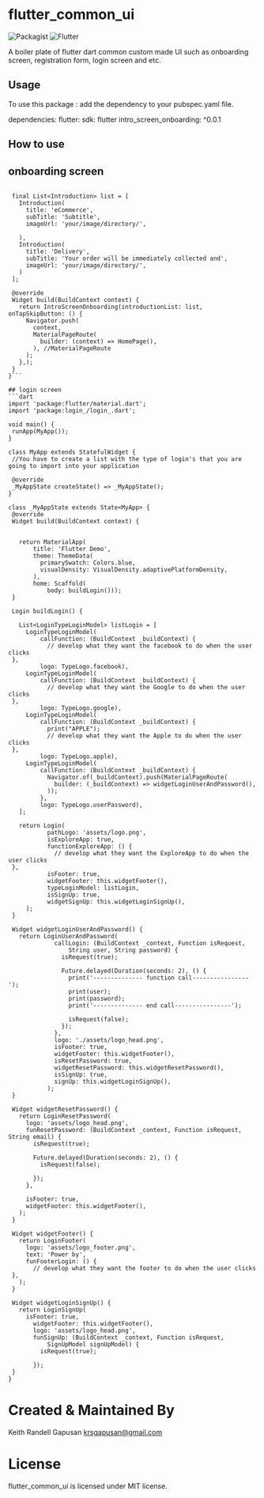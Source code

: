 # flutter_common_ui
![Packagist](https://img.shields.io/packagist/l/doctrine/orm.svg)
![Flutter](https://img.shields.io/badge/Flutter-Dart-blue)

A boiler plate of flutter dart common custom made UI such as onboarding screen, registration form,  login screen and etc.

## Usage 
To use this package :
add the dependency to your pubspec.yaml file.

dependencies:
    flutter:
      sdk: flutter
    intro_screen_onboarding: ^0.0.1
    
 
## How to use
## onboarding screen
 ```class TestScreen extends StatelessWidget {

  final List<Introduction> list = [
    Introduction(
      title: 'eCommerce',
      subTitle: 'Subtitle',
      imageUrl: 'your/image/directory/',

    ),
    Introduction(
      title: 'Delivery',
      subTitle: 'Your order will be immediately collected and',
      imageUrl: 'your/image/directory/',
    )
  ];

  @override
  Widget build(BuildContext context) {
    return IntroScreenOnboarding(introductionList: list, onTapSkipButton: () {
      Navigator.push(
        context,
        MaterialPageRoute(
          builder: (context) => HomePage(),
        ), //MaterialPageRoute
      );
    },);
  }
}```

## login screen
```dart
import 'package:flutter/material.dart';  
import 'package:login_/login_.dart';  
  
void main() {  
  runApp(MyApp());  
}  
  
class MyApp extends StatefulWidget {  
  //You have to create a list with the type of login's that you are going to import into your application  
  
  @override  
  _MyAppState createState() => _MyAppState();  
}  
  
class _MyAppState extends State<MyApp> {  
  @override  
  Widget build(BuildContext context) {  
  
  
    return MaterialApp(  
        title: 'Flutter Demo',  
        theme: ThemeData(  
          primarySwatch: Colors.blue,  
          visualDensity: VisualDensity.adaptivePlatformDensity,  
        ),  
        home: Scaffold(  
            body: buildLogin()));  
  }  
  
  Login buildLogin() {  
  
    List<LoginTypeLoginModel> listLogin = [  
      LoginTypeLoginModel(  
          callFunction: (BuildContext _buildContext) {  
            // develop what they want the facebook to do when the user clicks  
  },  
          logo: TypeLogo.facebook),  
      LoginTypeLoginModel(  
          callFunction: (BuildContext _buildContext) {  
            // develop what they want the Google to do when the user clicks  
  },  
          logo: TypeLogo.google),  
      LoginTypeLoginModel(  
          callFunction: (BuildContext _buildContext) {  
            print("APPLE");  
            // develop what they want the Apple to do when the user clicks  
  },  
          logo: TypeLogo.apple),  
      LoginTypeLoginModel(  
          callFunction: (BuildContext _buildContext) {  
            Navigator.of(_buildContext).push(MaterialPageRoute(  
              builder: (_buildContext) => widgetLoginUserAndPassword(),  
            ));  
          },  
          logo: TypeLogo.userPassword),  
    ];  
  
    return Login(  
            pathLogo: 'assets/logo.png',  
            isExploreApp: true,  
            functionExploreApp: () {  
              // develop what they want the ExploreApp to do when the user clicks  
  },  
            isFooter: true,  
            widgetFooter: this.widgetFooter(),  
            typeLoginModel: listLogin,  
            isSignUp: true,  
            widgetSignUp: this.widgetLoginSignUp(),  
      );  
  }  
  
  Widget widgetLoginUserAndPassword() {  
    return LoginUserAndPassword(  
              callLogin: (BuildContext _context, Function isRequest,  
                  String user, String password) {  
                isRequest(true);  
  
                Future.delayed(Duration(seconds: 2), () {  
                  print('-------------- function call----------------');  
                  print(user);  
                  print(password);  
                  print('-------------- end call----------------');  
  
                  isRequest(false);  
                });  
              },  
              logo: './assets/logo_head.png',  
              isFooter: true,  
              widgetFooter: this.widgetFooter(),  
              isResetPassword: true,  
              widgetResetPassword: this.widgetResetPassword(),  
              isSignUp: true,  
              signUp: this.widgetLoginSignUp(),  
            );  
  }  
  
  Widget widgetResetPassword() {  
    return LoginResetPassword(  
      logo: 'assets/logo_head.png',  
      funResetPassword: (BuildContext _context, Function isRequest, String email) {  
        isRequest(true);  
  
        Future.delayed(Duration(seconds: 2), () {  
          isRequest(false);  
  
        });  
      },  
  
      isFooter: true,  
      widgetFooter: this.widgetFooter(),  
    );  
  }  
  
  Widget widgetFooter() {  
    return LoginFooter(  
      logo: 'assets/logo_footer.png',  
      text: 'Power by',  
      funFooterLogin: () {  
        // develop what they want the footer to do when the user clicks  
  },  
    );  
  }  
  
  Widget widgetLoginSignUp() {  
    return LoginSignUp(  
      isFooter: true,  
        widgetFooter: this.widgetFooter(),  
        logo: 'assets/logo_head.png',  
        funSignUp: (BuildContext _context, Function isRequest,  
            SignUpModel signUpModel) {  
          isRequest(true);  
     
        });  
  }  
}
```

# Created & Maintained By
Keith Randell Gapusan
krsgapusan@gmail.com

# License
flutter_common_ui is licensed under MIT license.
